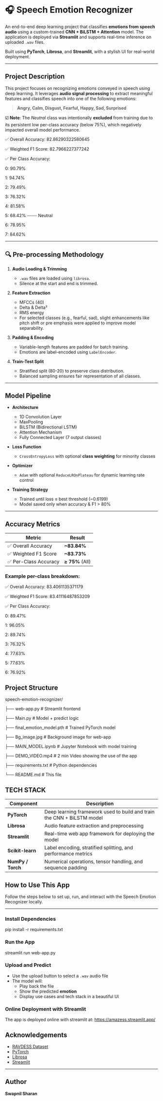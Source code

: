 # 🎧 Speech Emotion Recognizer

An end-to-end deep learning project that classifies **emotions from speech audio** using a custom-trained **CNN + BiLSTM + Attention** model. The application is deployed via **Streamlit** and supports real-time inference on uploaded `.wav` files.

Built using **PyTorch**, **Librosa**, and **Streamlit**, with a stylish UI for real-world deployment.

---

##  Project Description

This project focuses on recognizing emotions conveyed in speech using deep learning. It leverages **audio signal processing** to extract meaningful features and classifies speech into one of the following emotions:

> **Angry, Calm, Disgust, Fearful, Happy, Sad, Surprised**

☑️ **Note**: The *Neutral* class was intentionally **excluded** from training due to its persistent low per-class accuracy (below 75%), which negatively impacted overall model performance.

✅ Overall Accuracy: 82.86290322580645

✅ Weighted F1 Score: 82.7966227377242

✅ Per Class Accuracy:

   0: 90.79%
   
   1: 94.74%
   
   2: 79.49%
   
   3: 76.32%
   
   4: 81.58%
   
   5: 68.42% -----  Neutral
   
   6: 78.95%
   
   7: 84.62%

---

## 🔍 Pre-processing Methodology

1. **Audio Loading & Trimming**
   - `.wav` files are loaded using `librosa`.
   - Silence at the start and end is trimmed.

2. **Feature Extraction**
   - MFCCs (40)
   - Delta & Delta²
   - RMS energy
   - For selected classes (e.g., fearful, sad), slight enhancements like pitch shift or pre emphasis were applied to improve model separability.

3. **Padding & Encoding**
   - Variable-length features are padded for batch training.
   - Emotions are label-encoded using `LabelEncoder`.

4. **Train-Test Split**
   - Stratified split (80-20) to preserve class distribution.
   - Balanced sampling ensures fair representation of all classes.

---

##  Model Pipeline

- **Architecture**
  - 1D Convolution Layer
  - MaxPooling
  - BiLSTM (Bidirectional LSTM)
  - Attention Mechanism
  - Fully Connected Layer (7 output classes)

- **Loss Function**
  - `CrossEntropyLoss` with optional **class weighting** for minority classes

- **Optimizer**
  - `Adam` with optional `ReduceLROnPlateau` for dynamic learning rate control

- **Training Strategy**
  - Trained until loss ≤ best threshold (~0.6199)
  - Model saved only when accuracy & F1 > 80%

---

##  Accuracy Metrics

| Metric                  | Result         |
|-------------------------|----------------|
| ✅ Overall Accuracy      | **~83.84%**     |
| ✅ Weighted F1 Score     | **~83.73%**     |
| ✅ Per-Class Accuracy    | **≥ 75%** (All) |

### Example per-class breakdown:

✅ Overall Accuracy: 83.4061135371179

✅ Weighted F1 Score: 83.41116487853209

✅ Per Class Accuracy:

   0: 89.47%
   
   1: 96.05%
   
   2: 89.74%
   
   3: 76.32%
   
   4: 77.63%
   
   5: 77.63%
   
   6: 76.92%


##  Project Structure

 speech-emotion-recognizer/

├── web-app.py                   # Streamlit frontend

├── Main.py                      # Model + predict logic

├── final_emotion_model.pth      # Trained PyTorch model

├── Bg_image.jpg                 # Background image for web-app

├── MAIN_MODEL.ipynb             # Jupyter Notebook with model training

├── DEMO_VIDEO.mp4               # 2 min Video showing the use of the app

├── requirements.txt             # Python dependencies

└── README.md                    # This file

## TECH STACK

| Component            | Description                                                            |
| -------------------- | ---------------------------------------------------------------------- |
|  **PyTorch**       | Deep learning framework used to build and train the CNN + BiLSTM model |
|  **Librosa**       | Audio feature extraction and preprocessing                             |
|  **Streamlit**     | Real-time web app framework for deploying the model                    |
|  **Scikit-learn**  | Label encoding, stratified splitting, and performance metrics          |
|  **NumPy / Torch** | Numerical operations, tensor handling, and sequence padding            |

##  How to Use This App

Follow the steps below to set up, run, and interact with the Speech Emotion Recognizer locally.

---

### Install Dependencies

pip install -r requirements.txt

###  Run the App

streamlit run web-app.py

###  Upload and Predict

- Use the upload button to select a `.wav` audio file
- The model will:
  - Play back the file
  - Show the predicted **emotion**
  - Display use cases and tech stack in a beautiful UI

### Online Deployment with Streamlit

The app is deployed online with streamlit at:
https://amazess.streamlit.app/

##  Acknowledgements

- [RAVDESS Dataset](https://zenodo.org/record/1188976)
- [PyTorch](https://pytorch.org/)
- [Librosa](https://librosa.org/)
- [Streamlit](https://streamlit.io/)

---

##  Author

**Swapnil Sharan**  
